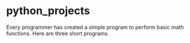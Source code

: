 # python_projects
Every programmer has created a simple program to perform basic math functions.  Here are three short programs.
